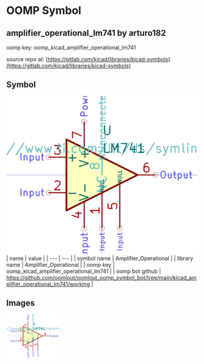 # OOMP Symbol  
## amplifier_operational_lm741  by arturo182  
  
oomp key: oomp_kicad_amplifier_operational_lm741  
  
source repo at: [https://gitlab.com/kicad/libraries/kicad-symbols](https://gitlab.com/kicad/libraries/kicad-symbols)  
## Symbol  
  
[![working.png](working_600.png)](working.png)  
| name | value | 
| --- | --- | 
| symbol name | Amplifier_Operational | 
| library name | Amplifier_Operational | 
| oomp key | oomp_kicad_amplifier_operational_lm741 | 
| oomp bot github | https://github.com/oomlout/oomlout_oomp_symbol_bot/tree/main/kicad_amplifier_operational_lm741/working | 
## Images  
  
[![working.png](working_140.png)](working.png)  

